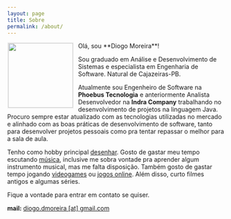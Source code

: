 ```yaml
---
layout: page
title: Sobre
permalink: /about/
---
```

<img src="https://avatars0.githubusercontent.com/u/808759?v=2&s=460" style="float:left; width: 150px; margin: 0px 10px 10px 0px; border: 2px solid #f5f5f5"/>
Olá, sou **Diogo Moreira**!

Sou graduado em Análise e Desenvolvimento de Sistemas e especialista em Engenharia de Software. Natural de Cajazeiras-PB.

Atualmente sou Engenheiro de Software na **Phoebus Tecnologia** e anteriormente Analista Desenvolvedor na **Indra Company** trabalhando no desenvolvimento de projetos na linguagem Java. Procuro sempre estar atualizado com as tecnologias utilizadas no mercado e alinhado com as boas práticas de desenvolvimento de software, tanto para desenvolver projetos pessoais como pra tentar repassar o melhor para a sala de aula.

Tenho como hobby principal [desenhar](http://diogodmoreira.deviantart.com). Gosto de gastar meu tempo escutando [música](http://www.lastfm.com.br/user/moreiradiogo), inclusive me sobra vontade pra aprender algum instrumento musical, mas me falta disposição. Também gosto de gastar tempo jogando [videogames](http://alvanista.com/diogodmoreira) ou [jogos online](http://steamcommunity.com/id/diogodmoreira/). Além disso, curto filmes antigos e algumas séries.

Fique a vontade para entrar em contato se quiser.

**mail:** [diogo.dmoreira [at] gmail.com](mailto:diogo.dmoreira@gmail.com)